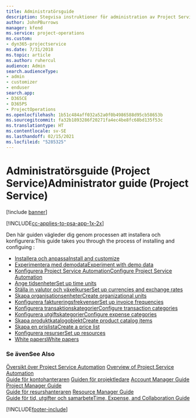```yaml
---
title: Administratörsguide
description: Stegvisa instruktioner för administration av Project Service
author: JohnPBurrows
manager: kfend
ms.service: project-operations
ms.custom:
- dyn365-projectservice
ms.date: 7/31/2018
ms.topic: article
ms.author: ruhercul
audience: Admin
search.audienceType:
- admin
- customizer
- enduser
search.app:
- D365CE
- D365PS
- ProjectOperations
ms.openlocfilehash: 1b51c484aff032a52a0f0b4986588d95cb58653b
ms.sourcegitcommit: fa32b1893286f20271fa4ec4be8fc68bd135f53c
ms.translationtype: HT
ms.contentlocale: sv-SE
ms.lasthandoff: 02/15/2021
ms.locfileid: "5285325"
---
```

# <a name="administrator-guide-project-service"></a><span data-ttu-id="babfb-103">Administratörsguide (Project Service)</span><span class="sxs-lookup"><span data-stu-id="babfb-103">Administrator guide (Project Service)</span></span>

[!include [banner](../includes/psa-now-project-operations.md)]

[!INCLUDE[cc-applies-to-psa-app-1x-2x](../includes/cc-applies-to-psa-app-1x-2x.md)]

<span data-ttu-id="babfb-104">Den här guiden vägleder dig genom processen att installera och konfigurera:</span><span class="sxs-lookup"><span data-stu-id="babfb-104">This guide takes you through the process of installing and configuing :</span></span>  
  
- [<span data-ttu-id="babfb-105">Installera och anpassa</span><span class="sxs-lookup"><span data-stu-id="babfb-105">Install and customize</span></span>](install-customize.md)
- [<span data-ttu-id="babfb-106">Experimentera med demodata</span><span class="sxs-lookup"><span data-stu-id="babfb-106">Experiment with demo data</span></span>](use-demo-data.md)
- [<span data-ttu-id="babfb-107">Konfigurera Project Service Automation</span><span class="sxs-lookup"><span data-stu-id="babfb-107">Configure Project Service Automation</span></span>](configure.md)
- [<span data-ttu-id="babfb-108">Ange tidsenheter</span><span class="sxs-lookup"><span data-stu-id="babfb-108">Set up time units</span></span>](set-up-time-units.md)
- [<span data-ttu-id="babfb-109">Ställa in valutor och växelkurser</span><span class="sxs-lookup"><span data-stu-id="babfb-109">Set up currencies and exchange rates</span></span>](set-up-currencies-exchange-rates.md)
- [<span data-ttu-id="babfb-110">Skapa organisationsenheter</span><span class="sxs-lookup"><span data-stu-id="babfb-110">Create organizational units</span></span>](create-organizational-units.md)
- [<span data-ttu-id="babfb-111">Konfigurera faktureringsfrekvenser</span><span class="sxs-lookup"><span data-stu-id="babfb-111">Set up invoice frequencies</span></span>](set-up-invoice-frequencies.md)
- [<span data-ttu-id="babfb-112">Konfigurera transaktionskategorier</span><span class="sxs-lookup"><span data-stu-id="babfb-112">Configure transaction categories</span></span>](configure-transaction-categories.md)
- [<span data-ttu-id="babfb-113">Konfigurera utgiftskategorier</span><span class="sxs-lookup"><span data-stu-id="babfb-113">Configure expense categories</span></span>](configure-expense-categories.md)
- [<span data-ttu-id="babfb-114">Skapa produktkatalogobjekt</span><span class="sxs-lookup"><span data-stu-id="babfb-114">Create product catalog items</span></span>](create-product-catalog-items.md)
- [<span data-ttu-id="babfb-115">Skapa en prislista</span><span class="sxs-lookup"><span data-stu-id="babfb-115">Create a price list</span></span>](create-price-list.md)
- [<span data-ttu-id="babfb-116">Konfigurera resurser</span><span class="sxs-lookup"><span data-stu-id="babfb-116">Set up resources</span></span>](set-up-resources.md)
- [<span data-ttu-id="babfb-117">White papers</span><span class="sxs-lookup"><span data-stu-id="babfb-117">White papers</span></span>](white-papers.md)
  
### <a name="see-also"></a><span data-ttu-id="babfb-118">Se även</span><span class="sxs-lookup"><span data-stu-id="babfb-118">See Also</span></span>  
 <span data-ttu-id="babfb-119">[Översikt över Project Service Automation](../psa/overview.md)  </span><span class="sxs-lookup"><span data-stu-id="babfb-119">[Overview of Project Service Automation](../psa/overview.md)  </span></span>  
 <span data-ttu-id="babfb-120">[Guide för kontohanteraren](../psa/account-manager-guide.md) [Guiden för projektledare](../psa/project-manager-guide.md) </span><span class="sxs-lookup"><span data-stu-id="babfb-120">[Account Manager Guide](../psa/account-manager-guide.md) [Project Manager Guide](../psa/project-manager-guide.md) </span></span>  
 <span data-ttu-id="babfb-121">[Guide för resurshanteraren](../psa/resource-manager-guide.md) </span><span class="sxs-lookup"><span data-stu-id="babfb-121">[Resource Manager Guide](../psa/resource-manager-guide.md) </span></span>  
 [<span data-ttu-id="babfb-122">Guide för tid, utgifter och samarbete</span><span class="sxs-lookup"><span data-stu-id="babfb-122">Time, Expense, and Collaboration Guide</span></span>](../psa/time-expense-collaboration-guide.md)


[!INCLUDE[footer-include](../includes/footer-banner.md)]